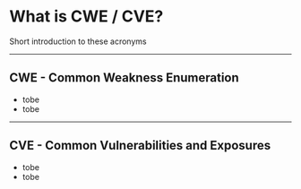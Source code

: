 <!-- .slide: data-background-image="https://eds-static.equinor.com/logo/equinor-logo-primary.svg#white" data-background-size="15%" data-background-position="right 2% top 2%"-->

# What is CWE / CVE?

Short introduction to these acronyms

---
## CWE - Common Weakness Enumeration

- tobe<!-- .element: style="font-size:0.9em"-->
- tobe<!-- .element: style="font-size:0.9em"-->

---
## CVE - Common Vulnerabilities and Exposures

- tobe<!-- .element: style="font-size:0.9em"-->
- tobe<!-- .element: style="font-size:0.9em"-->

